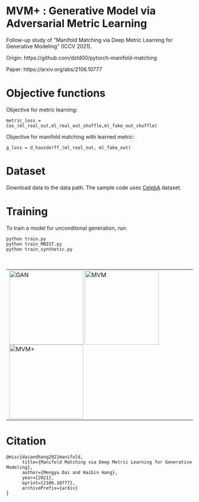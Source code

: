 # MVM+ : Generative Model via Adversarial Metric Learning
Follow-up study of "Manifold Matching via Deep Metric Learning for Generative Modeling" (ICCV 2021).
</p>
Origin: https://github.com/dzld00/pytorch-manifold-matching
</p>
Paper: https://arxiv.org/abs/2106.10777
</p>

# Objective functions
Objective for metric learning:
```
metric_loss = Cos_(ml_real_out,ml_real_out_shuffle,ml_fake_out_shuffle) 
```
Objective for manifold matching with learned metric:
```
g_loss = d_hausdorff_(ml_real_out, ml_fake_out) 
```

# Dataset
Download data to the data path. The sample code uses [CelebA](https://mmlab.ie.cuhk.edu.hk/projects/CelebA.html) dataset.

# Training
To train a model for unconditonal generation, run:

```
python train.py
python train_MNIST.py
python train_synthetic.py
```
&emsp;
&emsp;
&emsp;
&emsp;

<table>
  <tr>
      <td><img alt="GAN" src="/images/0209_0027_spiral_30000.gif" align="middle" width="200">
      <img alt="MVM" src="/images/0209_0009_MVM_spiral_30000_.gif" align="middle" width="200">
      <img alt="MVM+" src="/images/0208_1631_MVM++_spiral_30000_Sota재현.gif" align="middle" width="200">
  <tr>
</table>

# Citation
```
@misc{daiandhang2021manifold,
      title={Manifold Matching via Deep Metric Learning for Generative Modeling}, 
      author={Mengyu Dai and Haibin Hang},
      year={2021},
      eprint={2106.10777},
      archivePrefix={arXiv}
}
```
